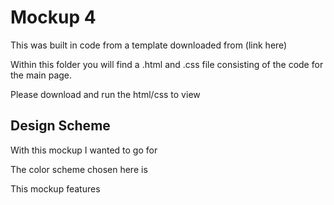 # Mockup 4
This was built in code from a template downloaded from (link here)

Within this folder you will find a .html and .css file consisting of the code for the main page.

Please download and run the html/css to view

## Design Scheme
With this mockup I wanted to go for

The color scheme chosen here is

This mockup features
